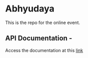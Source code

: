 # Abhyudaya

This is the repo for the online event.

## API Documentation -

Access the documentation at this [link](https://documenter.getpostman.com/view/11871842/T17AkBSR)
